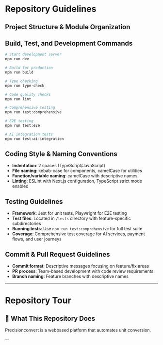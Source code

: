 # Repository Guidelines

## Project Structure & Module Organization

## Build, Test, and Development Commands

```bash
# Start development server
npm run dev

# Build for production
npm run build

# Type checking
npm run type-check

# Code quality checks
npm run lint

# Comprehensive testing
npm run test:comprehensive

# E2E testing
npm run test:e2e

# AI integration tests
npm run test:ai-integration
```

## Coding Style & Naming Conventions

- **Indentation**: 2 spaces (TypeScript/JavaScript)
- **File naming**: kebab-case for components, camelCase for utilities
- **Function/variable naming**: camelCase with descriptive names
- **Linting**: ESLint with Next.js configuration, TypeScript strict mode enabled

## Testing Guidelines

- **Framework**: Jest for unit tests, Playwright for E2E testing
- **Test files**: Located in `/tests` directory with feature-specific subdirectories
- **Running tests**: Use `npm run test:comprehensive` for full test suite
- **Coverage**: Comprehensive test coverage for AI services, payment flows, and user journeys

## Commit & Pull Request Guidelines

- **Commit format**: Descriptive messages focusing on feature/fix areas 
- **PR process**: Team-based development with code review requirements
- **Branch naming**: Feature branches with descriptive names

---

# Repository Tour

## 🎯 What This Repository Does

Precisionconvert is a webbased platform that automates unit conversion.

--

